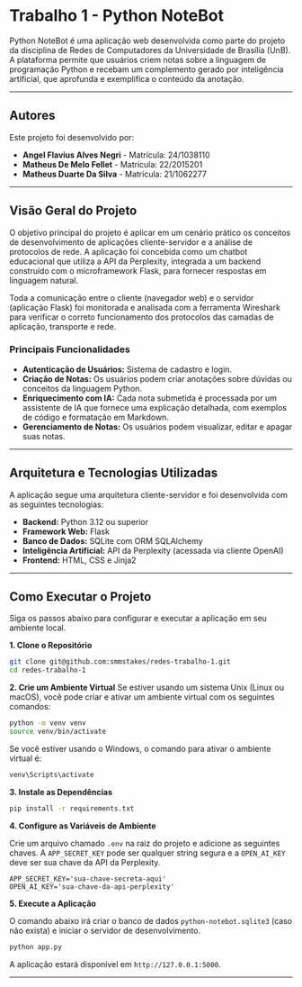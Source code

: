 # Trabalho 1 - Python NoteBot

Python NoteBot é uma aplicação web desenvolvida como parte do projeto da disciplina de Redes de Computadores da Universidade de Brasília (UnB). A plataforma permite que usuários criem notas sobre a linguagem de programação Python e recebam um complemento gerado por inteligência artificial, que aprofunda e exemplifica o conteúdo da anotação.

-----

## Autores

Este projeto foi desenvolvido por:

- **Angel Flavius Alves Negri** - Matrícula: 24/1038110
- **Matheus De Melo Fellet** - Matrícula: 22/2015201
- **Matheus Duarte Da Silva** - Matrícula: 21/1062277

---

## Visão Geral do Projeto

O objetivo principal do projeto é aplicar em um cenário prático os conceitos de desenvolvimento de aplicações cliente-servidor e a análise de protocolos de rede. 
A aplicação foi concebida como um chatbot educacional que utiliza a API da Perplexity, integrada a um backend construído com o microframework Flask, para fornecer respostas em linguagem natural.

Toda a comunicação entre o cliente (navegador web) e o servidor (aplicação Flask) foi monitorada e analisada com a ferramenta Wireshark para verificar o correto funcionamento dos protocolos das camadas de aplicação, transporte e rede.

### Principais Funcionalidades

  * **Autenticação de Usuários:** Sistema de cadastro e login.
  * **Criação de Notas:** Os usuários podem criar anotações sobre dúvidas ou conceitos da linguagem Python.
  * **Enriquecimento com IA:** Cada nota submetida é processada por um assistente de IA que fornece uma explicação detalhada, com exemplos de código e formatação em Markdown.
  * **Gerenciamento de Notas:** Os usuários podem visualizar, editar e apagar suas notas.

---

## Arquitetura e Tecnologias Utilizadas

A aplicação segue uma arquitetura cliente-servidor e foi desenvolvida com as seguintes tecnologias:

  * **Backend:** Python 3.12 ou superior
  * **Framework Web:** Flask
  * **Banco de Dados:** SQLite com ORM SQLAlchemy
  * **Inteligência Artificial:** API da Perplexity (acessada via cliente OpenAI)
  * **Frontend:** HTML, CSS e Jinja2

---

## Como Executar o Projeto

Siga os passos abaixo para configurar e executar a aplicação em seu ambiente local.

**1. Clone o Repositório**

```bash
git clone git@github.com:smmstakes/redes-trabalho-1.git
cd redes-trabalho-1
```

**2. Crie um Ambiente Virtual**
Se estiver usando um sistema Unix (Linux ou macOS), você pode criar e ativar um ambiente virtual com os seguintes comandos:

```bash
python -m venv venv
source venv/bin/activate
```

Se você estiver usando o Windows, o comando para ativar o ambiente virtual é:

```bash
venv\Scripts\activate
```

**3. Instale as Dependências**

```bash
pip install -r requirements.txt
```

**4. Configure as Variáveis de Ambiente**

Crie um arquivo chamado `.env` na raiz do projeto e adicione as seguintes chaves. A `APP_SECRET_KEY` pode ser qualquer string segura e a `OPEN_AI_KEY` deve ser sua chave da API da Perplexity.

```
APP_SECRET_KEY='sua-chave-secreta-aqui'
OPEN_AI_KEY='sua-chave-da-api-perplexity'
```

**5. Execute a Aplicação**

O comando abaixo irá criar o banco de dados `python-notebot.sqlite3` (caso não exista) e iniciar o servidor de desenvolvimento.

```bash
python app.py
```

A aplicação estará disponível em `http://127.0.0.1:5000`.

-----
